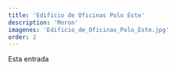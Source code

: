 ```yaml
---
title: 'Edificio de Oficinas Polo Este'
description: 'Moron'
imagenes: 'Edificio_de_Oficinas_Polo_Este.jpg'
order: 2
---
```


Esta entrada 